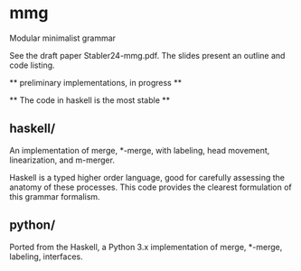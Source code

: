 # mmg
Modular minimalist grammar

See the draft paper Stabler24-mmg.pdf. The slides present an outline and code listing.

** preliminary implementations, in progress **

** The code in haskell is the most stable **

## haskell/

An implementation of merge, *-merge, with labeling, head movement, linearization, and m-merger.

Haskell is a typed higher order language, good for carefully assessing the anatomy of these processes.
This code provides the clearest formulation of this grammar formalism.

## python/ 

Ported from the Haskell, a Python 3.x implementation of merge, *-merge, labeling, interfaces.

